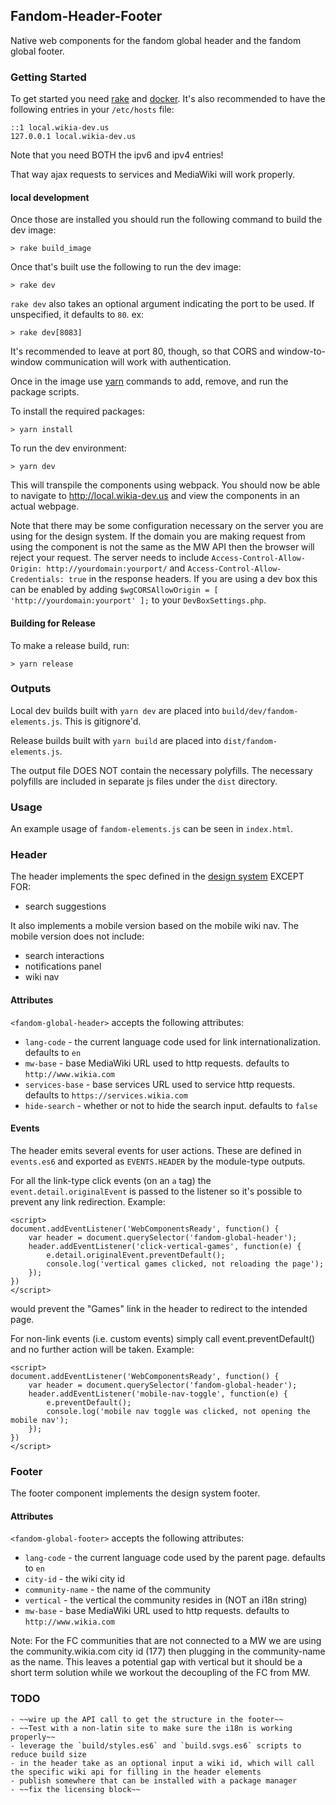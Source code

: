 ## Fandom-Header-Footer
Native web components for the fandom global header and the fandom global footer.

### Getting Started
To get started you need [rake](https://github.com/ruby/rake) and [docker](https://www.docker.com/). It's also recommended to have the following entries in your `/etc/hosts` file:

```
::1 local.wikia-dev.us
127.0.0.1 local.wikia-dev.us
```
Note that you need BOTH the ipv6 and ipv4 entries!

That way ajax requests to services and MediaWiki will work properly.

#### local development
Once those are installed you should run the following command to build the dev image:

```
> rake build_image
```

Once that's built use the following to run the dev image:

```
> rake dev
```

`rake dev` also takes an optional argument indicating the port to be used. If unspecified, it defaults to `80`. ex:

```
> rake dev[8083]
```

It's recommended to leave at port 80, though, so that CORS and window-to-window communication will work with authentication.

Once in the image use [yarn](https://yarnpkg.com/lang/en/) commands to add, remove, and run the package scripts.

To install the required packages:

```
> yarn install
```

To run the dev environment:

```
> yarn dev
```

This will transpile the components using webpack. You should now be able to navigate to http://local.wikia-dev.us and view the components in an actual webpage.

Note that there may be some configuration necessary on the server you are using for the design system. If the
domain you are making request from using the component is not the same as the MW API then the browser will
reject your request. The server needs to include `Access-Control-Allow-Origin: http://yourdomain:yourport/` and
`Access-Control-Allow-Credentials: true` in the response headers. If you are using a dev box this can be enabled by
adding `$wgCORSAllowOrigin = [ 'http://yourdomain:yourport' ];` to your `DevBoxSettings.php`.

#### Building for Release
To make a release build, run:
```
> yarn release
```

### Outputs
Local dev builds built with `yarn dev` are placed into `build/dev/fandom-elements.js`. This is gitignore'd. 

Release builds built with `yarn build` are placed into `dist/fandom-elements.js`.

The output file DOES NOT contain the necessary polyfills. The necessary polyfills are included in separate js files under the `dist` directory.

### Usage

An example usage of `fandom-elements.js` can be seen in `index.html`.

### Header
The header implements the spec defined in the [design system](http://fandomdesignsystem.com/#/identity/global-navigation) EXCEPT FOR:
- search suggestions

It also implements a mobile version based on the mobile wiki nav. The mobile version does not include: 
- search interactions
- notifications panel
- wiki nav

#### Attributes
`<fandom-global-header>` accepts the following attributes:
- `lang-code` - the current language code used for link internationalization. defaults to `en`
- `mw-base` - base MediaWiki URL used to http requests. defaults to `http://www.wikia.com`
- `services-base` - base services URL used to service http requests. defaults to `https://services.wikia.com`
- `hide-search` - whether or not to hide the search input. defaults to `false`

#### Events
The header emits several events for user actions. These are defined in `events.es6` and exported as `EVENTS.HEADER` by the module-type outputs. 

For all the link-type click events (on an `a` tag) the `event.detail.originalEvent` is passed to the listener so it's possible to prevent any link redirection. Example:

```
<script>
document.addEventListener('WebComponentsReady', function() {
    var header = document.querySelector('fandom-global-header');
    header.addEventListener('click-vertical-games', function(e) {
        e.detail.originalEvent.preventDefault();
        console.log('vertical games clicked, not reloading the page');
    });
})
</script>
```
would prevent the "Games" link in the header to redirect to the intended page.

For non-link events (i.e. custom events) simply call event.preventDefault() and no further action will be taken. Example: 

```
<script>
document.addEventListener('WebComponentsReady', function() {
    var header = document.querySelector('fandom-global-header');
    header.addEventListener('mobile-nav-toggle', function(e) {
        e.preventDefault();
        console.log('mobile nav toggle was clicked, not opening the mobile nav');
    });
})
</script>
```

### Footer

The footer component implements the design system footer.

#### Attributes

`<fandom-global-footer>` accepts the following attributes:
- `lang-code` - the current language code used by the parent page. defaults to `en`
- `city-id` - the wiki city id
- `community-name` - the name of the community
- `vertical` - the vertical the community resides in (NOT an i18n string)
- `mw-base` - base MediaWiki URL used to http requests. defaults to `http://www.wikia.com`


Note: For the FC communities that are not connected to a MW we are using the
community.wikia.com city id (177) then plugging in the community-name as the name.
This leaves a potential gap with vertical but it should be a short term solution while
we workout the decoupling of the FC from MW.

### TODO

    - ~~wire up the API call to get the structure in the footer~~
    - ~~Test with a non-latin site to make sure the i18n is working properly~~
    - leverage the `build/styles.es6` and `build.svgs.es6` scripts to reduce build size
    - in the header take as an optional input a wiki id, which will call the specific wiki api for filling in the header elements
    - publish somewhere that can be installed with a package manager
    - ~~fix the licensing block~~
    

